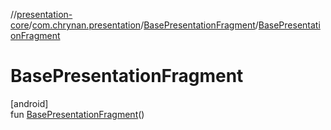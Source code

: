 //[presentation-core](../../../index.md)/[com.chrynan.presentation](../index.md)/[BasePresentationFragment](index.md)/[BasePresentationFragment](-base-presentation-fragment.md)

# BasePresentationFragment

[android]\
fun [BasePresentationFragment](-base-presentation-fragment.md)()
